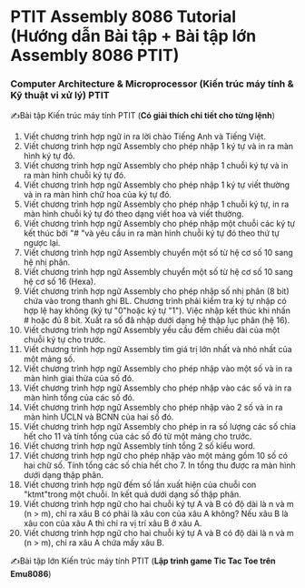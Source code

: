 # PTIT Assembly 8086 Tutorial (Hướng dẫn Bài tập + Bài tập lớn Assembly 8086 PTIT) 

### Computer Architecture & Microprocessor (Kiến trúc máy tính & Kỹ thuật vi xử lý) PTIT

✍️Bài tập Kiến trúc máy tính PTIT (**Có giải thích chi tiết cho từng lệnh**)
1. Viết chương trình hợp ngữ in ra lời chào Tiếng Anh và Tiếng Việt.
2. Viết chương trình hợp ngữ Assembly cho phép nhập 1 ký tự và in ra
màn hình ký tự đó.
3. Viết chương trình hợp ngữ Assembly cho phép nhập 1 chuỗi ký tự và
in ra màn hình chuỗi ký tự đó.
4. Viết chương trình hợp ngữ Assembly cho phép nhập 1 ký tự viết
thường và in ra màn hình chữ hoa của ký tự đó.
5. Viết chương trình hợp ngữ Assembly cho phép nhập 1 chuỗi ký tự, in
ra màn hình chuỗi ký tự đó theo dạng viết hoa và viết thường.
6. Viết chương trình hợp ngữ Assembly cho phép nhập một chuỗi các ký
tự kết thúc bởi "# "và yêu cầu in ra màn hình chuỗi ký tự đó theo
thứ tự ngược lại.
7. Viết chương trình hợp ngữ Assembly chuyển một số từ hệ cơ số 10
sang hệ nhị phân.
8. Viết chương trình hợp ngữ Assembly chuyển một số từ hệ cơ số 10
sang hệ cơ số 16 (Hexa).
9. Viết chương trình hợp ngữ Assembly cho phép nhập số nhị phân (8
bit) chứa vào trong thanh ghi BL. Chương trình phải kiểm tra ký tự
nhập có hợp lệ hay không (ký tự "0"hoặc ký tự "1"). Việc nhập kết
thúc khi nhấn # hoặc đủ 8 bit. Xuất ra số đã nhập dưới dạng hệ thập
lục phân (hệ 16).
10. Viết chương trình hợp ngữ Assembly yều cầu đếm chiều dài của một
chuỗi ký tự cho trước.
11. Viết chương trình hợp ngữ Assembly tìm giá trị lớn nhất và nhỏ nhất
của một mảng số.
12. Viết chương trình hợp ngữ Assembly cho phép nhập vào một số và in
ra màn hình giai thừa của số đó.
13. Viết chương trình hợp ngữ Assembly cho phép nhập vào các số và in
ra màn hình tổng của các số đó.
14. Viết chương trình hợp ngữ Assembly cho phép nhập vào 2 số và in ra
màn hình ƯCLN và BCNN của hai số đó.
15. Viết chương trình hợp ngữ Assembly cho phép in ra số lượng các số
chia hết cho 11 và tính tổng của các số đó từ một mảng cho trước.
16. Viết chương trình hợp ngữ Assembly tính tổng 2 số kiểu word.
17. Viết chương trình hợp ngữ cho phép nhập vào một mảng gồm 10 số
có hai chữ số. Tính tổng các số chia hết cho 7. In tổng thu được ra
màn hình dưới dạng thập phân.
18. Viết chương trình hợp ngữ đếm số lần xuất hiện của chuỗi con
"ktmt"trong một chuỗi. In kết quả dưới dạng số thập phân.
19. Viết chương trình hợp ngữ cho hai chuỗi ký tự A và B có độ dài là
n và m (n > m), chỉ ra xâu B có phải là xâu con của xâu A không?
Nếu xâu B là xâu con của xâu A thì chỉ ra vị trí xâu B ở xâu A.
20. Viết chương trình hợp ngữ cho hai chuỗi ký tự A và B có độ dài là n
và m (n > m), chỉ ra xâu A chứa mấy xâu B.

✍️Bài tập lớn Kiến trúc máy tính PTIT (**Lập trình game Tic Tac Toe trên Emu8086**)
